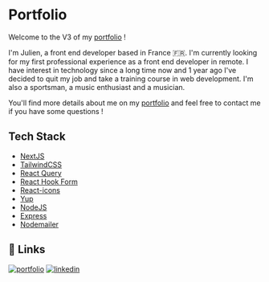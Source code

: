 # Portfolio

Welcome to the V3 of my [portfolio](https://www.julienhenry.fr) !

I'm Julien, a front end developer based in France 🇫🇷. I'm currently looking for my first professional experience as a front end developer in remote.
I have interest in technology since a long time now and 1 year ago I've decided to quit my job and take a training course in web development.
I'm also a sportsman, a music enthusiast and a musician.

You'll find more details about me on my [portfolio](https://www.julienhenry.fr) and feel free to contact me if you have some questions !

## Tech Stack

- [NextJS](https://nextjs.org/)
- [TailwindCSS](https://tailwindcss.com/)
- [React Query](https://tanstack.com/query/v4/?from=reactQueryV3&original=https://react-query-v3.tanstack.com/)
- [React Hook Form](https://react-hook-form.com/)
- [React-icons](https://react-icons.github.io/react-icons/)
- [Yup](https://github.com/jquense/yup)
- [NodeJS](https://nodejs.org/en/)
- [Express](https://expressjs.com/)
- [Nodemailer](https://nodemailer.com/about/)

## 🔗 Links

[![portfolio](https://img.shields.io/badge/my_portfolio-000?style=for-the-badge&logo=ko-fi&logoColor=white)](https://julienhenry.fr/)
[![linkedin](https://img.shields.io/badge/linkedin-0A66C2?style=for-the-badge&logo=linkedin&logoColor=white)](https://www.linkedin.com/in/julienhenry9671/)
